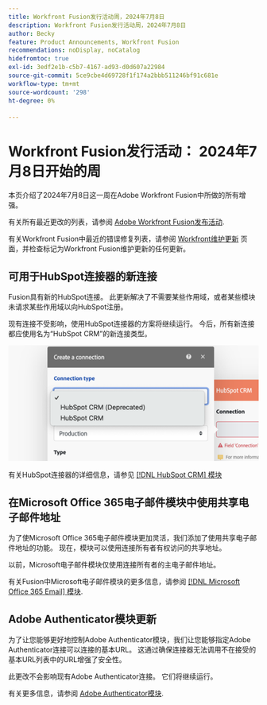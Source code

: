 ```yaml
---
title: Workfront Fusion发行活动周，2024年7月8日
description: Workfront Fusion发行活动周，2024年7月8日
author: Becky
feature: Product Announcements, Workfront Fusion
recommendations: noDisplay, noCatalog
hidefromtoc: true
exl-id: 3edf2e1b-c5b7-4167-ad93-d0d607a22984
source-git-commit: 5ce9cbe4d69728f1f174a2bbb511246bf91c681e
workflow-type: tm+mt
source-wordcount: '298'
ht-degree: 0%

---
```


# Workfront Fusion发行活动： 2024年7月8日开始的周

本页介绍了2024年7月8日这一周在Adobe Workfront Fusion中所做的所有增强。

有关所有最近更改的列表，请参阅 [Adobe Workfront Fusion发布活动](../../../product-announcements/product-releases/fusion-release-activity/fusion-release-activity.md).

有关Workfront Fusion中最近的错误修复列表，请参阅 [Workfront维护更新](https://experienceleague.adobe.com/docs/workfront-known-issues/releases/current-updates.html) 页面，并检查标记为Workfront Fusion维护更新的任何更新。

## 可用于HubSpot连接器的新连接

Fusion具有新的HubSpot连接。 此更新解决了不需要某些作用域，或者某些模块未请求某些作用域以向HubSpot注册。

现有连接不受影响，使用HubSpot连接器的方案将继续运行。 今后，所有新连接都应使用名为“HubSpot CRM”的新连接类型。

![新建HubSpot连接](/help/quicksilver/product-announcements/product-releases/fusion-release-activity/assets/new-hubspot-connection.png)

有关HubSpot连接器的详细信息，请参见 [[!DNL HubSpot CRM] 模块](/help/quicksilver/workfront-fusion/apps-and-their-modules/hubspot-crm-modules.md)

## 在Microsoft Office 365电子邮件模块中使用共享电子邮件地址

为了使Microsoft Office 365电子邮件模块更加灵活，我们添加了使用共享电子邮件地址的功能。 现在，模块可以使用连接所有者有权访问的共享地址。

以前，Microsoft电子邮件模块仅使用连接所有者的主电子邮件地址。

有关Fusion中Microsoft电子邮件模块的更多信息，请参阅 [[!DNL Microsoft Office 365 Email] 模块](/help/quicksilver/workfront-fusion/apps-and-their-modules/microsoft-365-email-modules.md).

## Adobe Authenticator模块更新

为了让您能够更好地控制Adobe Authenticator模块，我们让您能够指定Adobe Authenticator连接可以连接的基本URL。 这通过确保连接器无法调用不在接受的基本URL列表中的URL增强了安全性。

此更改不会影响现有Adobe Authenticator连接。 它们将继续运行。

有关更多信息，请参阅 [Adobe Authenticator模块](/help/quicksilver/workfront-fusion/apps-and-their-modules/adobe-authenticator-modules.md).

